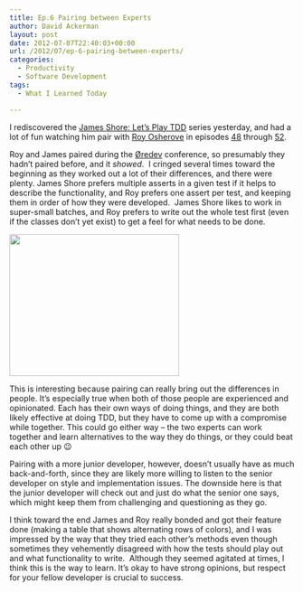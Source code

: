 ```yaml
---
title: Ep.6 Pairing between Experts
author: David Ackerman
layout: post
date: 2012-07-07T22:40:03+00:00
url: /2012/07/ep-6-pairing-between-experts/
categories:
  - Productivity
  - Software Development
tags:
  - What I Learned Today

---
```

I rediscovered the [James Shore: Let&#8217;s Play TDD][1] series yesterday, and had a lot of fun watching him pair with [Roy Osherove][2] in episodes <a href="http://jamesshore.com/Blog/Lets-Play/Episode-48.html" target="_blank">48</a> through <a href="http://jamesshore.com/Blog/Lets-Play/Episode-52.html" target="_blank">52</a>.

Roy and James paired during the <a href="http://oredev.org/" target="_blank">Øredev</a> conference, so presumably they hadn&#8217;t paired before, and it _showed_.  I cringed several times toward the beginning as they worked out a lot of their differences, and there were plenty. James Shore prefers multiple asserts in a given test if it helps to describe the functionality, and Roy prefers one assert per test, and keeping them in order of how they were developed.  James Shore likes to work in super-small batches, and Roy prefers to write out the whole test first (even if the classes don&#8217;t yet exist) to get a feel for what needs to be done.

<img class="alignleft" src="http://www.olympic-games-2012-london.com/wp-content/uploads/2011/11/Boxing.jpg" alt="" width="300" height="251" />

This is interesting because pairing can really bring out the differences in people. It&#8217;s especially true when both of those people are experienced and opinionated. Each has their own ways of doing things, and they are both likely effective at doing TDD, but they have to come up with a compromise while together. This could go either way &#8211; the two experts can work together and learn alternatives to the way they do things, or they could beat each other up 😉

Pairing with a more junior developer, however, doesn&#8217;t usually have as much back-and-forth, since they are likely more willing to listen to the senior developer on style and implementation issues. The downside here is that the junior developer will check out and just do what the senior one says, which might keep them from challenging and questioning as they go.

I think toward the end James and Roy really bonded and got their feature done (making a table that shows alternating rows of colors), and I was impressed by the way that they tried each other&#8217;s methods even though sometimes they vehemently disagreed with how the tests should play out and what functionality to write.  Although they seemed agitated at times, I think this is the way to learn. It&#8217;s okay to have strong opinions, but respect for your fellow developer is crucial to success.

 [1]: http://jamesshore.com/Blog/Lets-Play/
 [2]: http://artofunittesting.com/